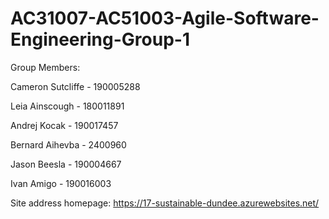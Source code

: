 # AC31007-AC51003-Agile-Software-Engineering-Group-1

Group Members:


Cameron Sutcliffe - 190005288

Leia Ainscough - 180011891

Andrej Kocak - 190017457

Bernard Aihevba - 2400960

Jason Beesla - 190004667

Ivan Amigo - 190016003

Site address homepage: https://17-sustainable-dundee.azurewebsites.net/
